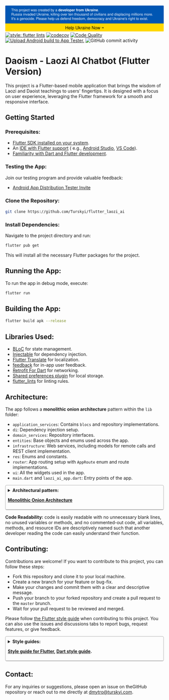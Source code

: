 [![Stand With Ukraine](https://raw.githubusercontent.com/vshymanskyy/StandWithUkraine/main/banner-direct-single.svg)](https://stand-with-ukraine.pp.ua)
[![style: flutter lints](https://img.shields.io/badge/style-flutter__lints-blue)](https://pub.dev/packages/flutter_lints)
[![codecov](https://codecov.io/gh/Turskyi/flutter_laozi_ai/graph/badge.svg?token=JEURBJLKTI)](https://codecov.io/gh/Turskyi/flutter_laozi_ai)
[![Code Quality](https://github.com/Turskyi/flutter_laozi_ai/actions/workflows/code_quality_tests.yml/badge.svg)](https://github.com/Turskyi/flutter_laozi_ai/actions/workflows/code_quality_tests.yml)
[![Upload Android build to App Tester.](https://github.com/Turskyi/flutter_laozi_ai/actions/workflows/flutter_android_ci.yml/badge.svg?branch=master)](https://github.com/Turskyi/flutter_laozi_ai/actions/workflows/flutter_android_ci.yml)
<img alt="GitHub commit activity" src="https://img.shields.io/github/commit-activity/m/Turskyi/flutter_laozi_ai">

# Daoism - Laozi AI Chatbot (Flutter Version)

This project is a Flutter-based mobile application that brings the wisdom of
Laozi and Daoist
teachings to users' fingertips. It is designed with a focus on user experience,
leveraging the
Flutter framework for a smooth and responsive interface.

## Getting Started

### Prerequisites:

- [Flutter SDK installed on your system](https://docs.flutter.dev/get-started/install).
- An [IDE with Flutter support](https://docs.flutter.dev/tools) (
  e.g., [Android Studio](https://developer.android.com/studio), [VS Code](https://code.visualstudio.com/download)).
- [Familiarity with Dart and Flutter development](https://docs.flutter.dev/get-started/codelab).

### Testing the App:

Join our testing program and provide valuable feedback:

- [Android App Distribution Tester Invite](https://appdistribution.firebase.dev/i/fa9deb62ac3a884b)

### Clone the Repository:

```bash
git clone https://github.com/Turskyi/flutter_laozi_ai
```

### Install Dependencies:

Navigate to the project directory and run:

```bash
flutter pub get
```

This will install all the necessary Flutter packages for the project.

## Running the App:

To run the app in debug mode, execute:

```bash
flutter run
```

## Building the App:

```bash
flutter build apk --release
```

## Libraries Used:

- [BLoC](https://pub.dev/packages/flutter_bloc) for state management.
- [Injectable](https://pub.dev/packages/injectable) for dependency injection.
- [Flutter Translate](https://pub.dev/packages/flutter_translate) for
  localization.
- [feedback](https://pub.dev/packages/feedback) for in-app user feedback.
- [Retrofit For Dart](https://pub.dev/packages/retrofit) for networking.
- [Shared preferences plugin](https://pub.dev/packages/shared_preferences) for
  local storage.
- [flutter_lints](https://pub.dev/packages/flutter_lints) for linting rules.

## Architecture:

The app follows a **monolithic onion architecture** pattern within the `lib`
folder:

- `application_services`: Contains `blocs` and repository implementations.
- `di`: Dependency injection setup.
- `domain_services`: Repository interfaces.
- `entities`: Base objects and enums used across the app.
- `infrastructure`: Web services, including models for remote calls and REST
  client implementation.
- `res`: Enums and constants.
- `router`: App routing setup with `AppRoute` enum and route implementations.
- `ui`: All the widgets used in the app.
- `main.dart` and `laozi_ai_app.dart`: Entry points of the app.

<details style="border: 1px solid #aaa; border-radius: 4px; padding: 0.5em 0.5em 0;">
  <summary style="font-weight: bold; margin: -0.5em -0.5em 0; padding: 0.5em; border-bottom: 1px solid #aaa;">Architectural pattern:

[Monolithic Onion Architecture](https://jeffreypalermo.com/2008/07/the-onion-architecture-part-1/)

  </summary>
<a href="https://sites.libsyn.com/412964/onion-architecture-episode-2">
<!--suppress CheckImageSize -->
<img src="assets/images/monolithic_onion_architecture.jpeg" width="800" title="Monolithic Onion Architecture" alt="Image of the Monolithic Onion Architecture Pattern">
</a>

## Layers

#### APPLICATION CORE - `entities`, `domain_services` and `application_services` (`core`)

The number of layers in the application `core` will vary, but remember that
the `Entities` is the very center, and since all couplings are toward the
center, the `Entities` is only coupled to itself.

#### Entities - `entities`

In the very center, we see the `Entities`, which represents the state and
behavior combination that models truth for the organization.
Around the Entities are other layers with more behavior.

#### DOMAIN SERVICES - `domain_services`

The first layer around the Entities is typically where we would find
interfaces that provide object saving and retrieving behaviour, called
`repository` interfaces. The implementation of the object-saving behavior is
not in the application core, however, because it typically involves a database.
Only the interface is in the application core.

#### APPLICATION SERVICES - `application_services`

`application_services` is the layer outside `domain_services`.
`Application Services` crosses the boundaries of the layers to communicate with
`Domain Services`, however, the **Dependency Rule** is never violated.
Using **polymorphism**, `Application Services` communicates with
`Domain Services` using inherited classes: classes that implement
or extend the `repository` presented in the `Domain Services` layer.
Since `polymorphism` is used, the `repository` passed to `Application Services`
still adhere to the **Dependency Rule** since as far as `Application Services`
is concerned, they are abstract. The implementation is hidden behind the
`polymorphism`.

#### UI, INFRASTRUCTURE, TESTS – `ui`, `infrastructure`, `android`, `ios` etc.

The outer layer is reserved for things that change often.
These things should be intentionally isolated from the application `core`.

</details>

**Code Readability:** code is easily readable with no unnecessary blank lines,
no unused variables or methods, and no commented-out code, all variables,
methods, and resource IDs are descriptively named such that another developer
reading the code can easily understand their function.

## Contributing:

Contributions are welcome! If you want to contribute to this project, you can
follow these steps:

- Fork this repository and clone it to your local machine.
- Create a new branch for your feature or bug-fix.
- Make your changes and commit them with a clear and descriptive message.
- Push your branch to your forked repository and create a pull request to the
  `master` brunch.
- Wait for your pull request to be reviewed and merged.

Please follow
[the Flutter style guide](https://github.com/flutter/flutter/blob/master/docs/contributing/Style-guide-for-Flutter-repo.md)
when contributing to this project. You can also use the issues and discussions
tabs to report bugs, request features, or give feedback.

<details style="border: 1px solid #aaa; border-radius: 4px; padding: 0.5em 0.5em 0;">
  <summary style="font-weight: bold; margin: -0.5em -0.5em 0; padding: 0.5em; border-bottom: 1px solid #aaa;">Style guides:

[Style guide for Flutter](https://github.com/flutter/flutter/wiki/Style-guide-for-Flutter-repo),
[Dart style guide](https://dart.dev/effective-dart).

  </summary>

- [DO use trailing commas for all function calls and declarations unless the function call or definition, from the start of the function name up to the closing parenthesis, fits in a single line.](https://dart-lang.github.io/linter/lints/require_trailing_commas.html)

- [DON'T cast a nullable value to a non-nullable type. This hides a null check and most of the time it is not what is expected.](https://dart-lang.github.io/linter/lints/avoid_as.html)

- [PREFER using `const` for instantiating constant constructors](https://dart-lang.github.io/linter/lints/prefer_const_constructors.html)

If a constructor can be invoked as const to produce a canonicalized instance,
it's preferable to do so.

- [DO sort constructor declarations before other members](https://dart-lang.github.io/linter/lints/sort_constructors_first.html)

- ### Avoid Mental Mapping

A single-letter name is a poor choice; it’s just a placeholder that the reader
must mentally map to the actual concept. There can be no worse reason for using
the name `c` than because `a` and `b` were already taken.

- ### Method names

Methods should have verb or verb phrase names like `postPayment`, `deletePage`,
or `save`. Accessors, mutators, and predicates should be named for their value
and prefixed with `get`…, `set`…, and `is`….

- ### Use Intention-Revealing Names

If a name requires a comment, then the name does not reveal its intent.

- ### Use Pronounceable Names

If you can’t pronounce it, you can’t discuss it without sounding like an idiot.

- ### Class Names

Classes and objects should have noun or noun phrase names and not include
indistinct noise words:

```
GOOD:
Customer, WikiPage, Account, AddressParser.

BAD:
Manager, Processor, Data, Info.
```

- ### Functions should be small

Functions should hardly ever be 20 lines long.
Blocks within if statements, else statements, while statements, and so on
should be **_one_** line long. Probably that line should be a function call.

- ### Functions should do one thing

To know that a function is doing more than “one thing” is if you can extract
another function from it with a name that is not merely a restatement of its
implementation.

- ### One Level of Abstraction per Function

We want the code to read like a top-down narrative. We want every function to
be followed by those at the next level of abstraction so that we can read the
program, descending one level of abstraction at a time as we read down the list
of functions.

- ### Dependent Functions

If one function calls another, they should be vertically close, and the caller
should be **_above_** the callee, if possible.

- ### Use Descriptive Names

Don’t be afraid to make a name long. A long descriptive name is better than a
short enigmatic name. A long descriptive name is better than a long descriptive
comment.

- ### Function Arguments

The ideal number of arguments for a function is zero (niladic). Next comes one
(monadic), followed closely by two (dyadic). Three arguments (triadic) should
be avoided where possible.

```
GOOD:
includeSetupPage()

BAD:
includeSetupPageInto(newPageContent)
```

- ### Flag Arguments

Flag arguments are ugly. Passing a boolean into a function is a truly terrible
practice. It immediately complicates the signature of the method, loudly
proclaiming that this function does more than one thing. It does one thing if
the flag is true and another if the flag is false!

```
GOOD:
renderForSuite()
renderForSingleTest()

BAD:
render(bool isSuite)
```

- ### Explain Yourself in Code

Only the code can truly tell you what it does. Comments are, at best, a
necessary evil. Rather than spend your time writing the comments that explain
the mess you’ve made, spend it cleaning that mess. Inaccurate comments are far
worse than no comments at all.

```
BAD:
// Check to see if the employee is eligible
// for full benefits
if ((employee.flags & hourlyFlag) && (employee.age > 65))

GOOD:
if (employee.isEligibleForFullBenefits())

```

- ### TODO Comments

Nowadays, good IDEs provide special gestures and features to locate all the
`//TODO` comments, so it’s not likely that they will get lost.

- ### Public APIs

There is nothing quite so helpful and satisfying as a well-described public API.
It would be challenging, at best, to write programs without them.

```dart
/// dart doc comment
```

- ### Commented-Out Code

We’ve had good source code control systems for a very long time now. Those
systems will remember the code for us. We don’t have to comment it out anymore.

- ### Position Markers

In general, they are the clutter that should be eliminated—especially the noisy
train of slashes at the end. If you overuse banners, they’ll fall into the
background noise and be ignored.

```dart
// Actions //////////////////////////////////
```

- ### Don’t Return Null

When we return `null`, we are essentially creating work for ourselves and
foisting problems upon our callers. All it takes is one missing `null` check to
send an app spinning out of control.

- ### Don’t Pass Null

In most programming languages, there is no **GOOD** way to deal with a `null`
that is passed by a caller accidentally. Because this is the case, the rational
approach is to forbid passing null by default. When you do, you can code with
the knowledge that a `null` in an argument list is an indication of a problem,
and end up with far fewer careless mistakes.

- ### Classes Should Be Small!

With functions, we measured size by counting physical lines. With classes, we
use a different measure. **We count responsibilities.** The Single
Responsibility Principle (SRP) states that a class or module should have one,
and only one, reason to change. The name of a class should describe what
responsibilities it fulfills. The more ambiguous the class name, the more
likely it has too many responsibilities. The problem is that too many of us
think that we are done once the program works. We move on to the next problem
rather than going back and breaking the overstuffed classes into decoupled
units with single responsibilities.

- ### Artificial Coupling

In general, an artificial coupling is a coupling between two modules that
serves no direct purpose. It is a result of putting a variable, constant, or
function in a temporarily convenient, though inappropriate, location. For
example, general `enum`s should not be contained within more specific classes
because this forces the app to know about these more specific classes. The same
goes for general purpose `static` functions being declared in specific classes.

- ### Prefer Polymorphism to If/Else or Switch/Case

There may be no more than one switch statement for a given type of selection.
The cases in that switch statement must create polymorphic objects that take
the place of other such switch statements in the rest of the system.

- ### Replace Magic Numbers with Named Constants

In general, it is a bad idea to have raw numbers in your code. You should hide
them behind well-named constants. The term “Magic Number” does not apply only
to numbers. It applies to any token that has a value that is not
self-describing.

- ## Encapsulate Conditionals

Boolean logic is hard enough to understand without having to see it in the
context of an `if` or `while` statement. Extract functions that explain the
intent of the conditional.

```
GOOD:
if (shouldBeDeleted(timer))

BAD:
if (timer.hasExpired() && !timer.isRecurrent())
```

- ### Avoid Negative Conditionals

Negatives are just a bit harder to understand than positives. So, when
possible, conditionals should be expressed as positives.

```
GOOD:
if (buffer.shouldCompact())

BAD:
if (!buffer.shouldNotCompact())
```

- ### Encapsulate Boundary Conditions

Boundary conditions are hard to keep track of. Put the processing for them in
one place.

```
BAD:
if (level + 1 < tags.length) {
  parts = Parse(body, tags, level + 1, offset + endTag);
  body = null;
}

GOOD:
int nextLevel = level + 1;
if (nextLevel < tags.length) {
  parts = Parse(body, tags, nextLevel, offset + endTag);
  body = null;
}
```

- ### Constants versus Enums

Don’t keep using the old trick of public `static` `final` `int`s. `enum`s can
have methods and fields. This makes them very powerful tools that allow much
more expression and flexibility.

</details>

## Contact:

For any inquiries or suggestions, please open an issue on theGitHub repository
or reach out to me directly at [dmytro@turskyi.com](mailto:dmytro@turskyi.com).
